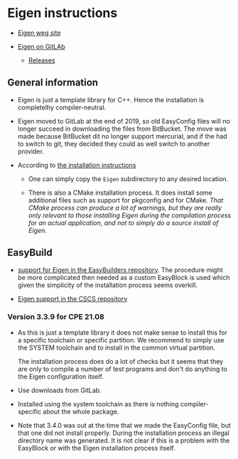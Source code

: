 # Eigen instructions

  * [Eigen weg site](http://eigen.tuxfamily.org/)

  * [Eigen on GitLAb](https://gitlab.com/libeigen/eigen)

      * [Releases](https://gitlab.com/libeigen/eigen/-/releases)


## General information

  * Eigen is just a template library for C++. Hence the installation is completelhy compiler-neutral.

  * Eigen moved to GitLab at the end of 2019, so old EasyConfig files will no longer
    succeed in downloading the files from BitBucket. The move was made because BitBucket
    dit no longer support mercurial, and if the had to switch to git, they decided
    they could as well switch to another provider.

  * According to [the installation instructions](https://gitlab.com/libeigen/eigen/-/blob/master/INSTALL)

      * One can simply copy the `Eigen` subdirectory to any desired location.

      * There is also a CMake installation process. It does install some additional
        files such as support for pkgconfig and for CMake. *That CMake process can
        produce a lot of warnings, but they are really only relevant to those installing
        Eigen during the compilation process for an actual application, and not to
        simply do a source install of Eigen.*


## EasyBuild

  * [support for Eigen in the EasyBuilders repository](https://github.com/easybuilders/easybuild-easyconfigs/tree/develop/easybuild/easyconfigs/e/Eigen).
    The procedure might be more complicated then needed as a custom EasyBlock is used which
    given the simplicity of the installation process seems overkill.

  * [Eigen support in the CSCS repository](https://github.com/eth-cscs/production/tree/master/easybuild/easyconfigs/e/Eigen)


### Version 3.3.9 for CPE 21.08

  * As this is just a template library it does not make sense to install this
    for a specific toolchain or specific partition. We recommend to simply use the
    SYSTEM toolchain and to install in the common virtual partition.

    The installation process does do a lot of checks but it seems that they are only
    to compile a number of test programs and don't do anything to the Eigen
    configuration itself.

  * Use downloads from GitLab.

  * Installed using the system toolchain as there is nothing compiler-specific
    about the whole package.

  * Note that 3.4.0 was out at the time that we made the EasyConfig file, but that
    one did not install properly. During the installation process an illegal directory
    name was generated. It is not clear if this is a problem with the EasyBlock or with
    the Eigen installation process itself.


